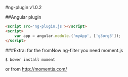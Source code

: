 #ng-plugin v1.0.2

##Angular plugin

```html
<script src='ng-plugin.js'></script>
<script>
	var app = angular.module.('myApp', ['g3org3']);
</script>
```


###Extra:
for the fromNow ng-filter you need moment.js
```shell
$ bower install moment
```
or from http://momentjs.com/

